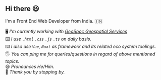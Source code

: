 ## Hi there :smiley:

I'm a Front End Web Developer from India. :india:

🖥️ *I'm currently working with <a href="https://geospoc.com/" target="_blank" rel="noopener noreferrer nofollow">GeoSpoc Geospatial Services</a>*  
⌨️ *I use `.html` `.css` `.js` `.ts` on daily basis.*  
⌨️ *I also use `Vue`, `Nuxt` as framework and its related eco system toolings.*  
🖐️ *You can ping me for queries/questions in regard of above mentioned topics.*  
😆 *Pronounces He/Him.*  
🙏 *Thank you by stopping by.*  


<!--
**tusharkgeospoc/tusharkgeospoc** is a ✨ _special_ ✨ repository because its `README.md` (this file) appears on your GitHub profile.

Here are some ideas to get you started:

- 🔭 I’m currently working on ...
- 🌱 I’m currently learning ...
- 👯 I’m looking to collaborate on ...
- 🤔 I’m looking for help with ...
- 💬 Ask me about ...
- 📫 How to reach me: ...
- 😄 Pronouns: ...
- ⚡ Fun fact: ...
-->

